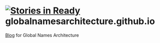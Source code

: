 [![Stories in Ready](https://badge.waffle.io/GlobalNamesArchitecture/GlobalNamesArchitecture.github.io.png?label=ready&title=Ready)](https://waffle.io/GlobalNamesArchitecture/GlobalNamesArchitecture.github.io)
globalnamesarchitecture.github.io
=================================

[Blog][1] for Global Names Architecture


[1]: https://globalnamesarchitecture.github.io
